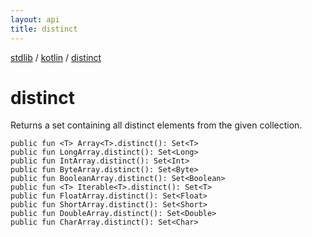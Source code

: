 ```yaml
---
layout: api
title: distinct
---
```

[stdlib](../index.html) / [kotlin](index.html) / [distinct](distinct.html)

# distinct
Returns a set containing all distinct elements from the given collection.
```
public fun <T> Array<T>.distinct(): Set<T>
public fun LongArray.distinct(): Set<Long>
public fun IntArray.distinct(): Set<Int>
public fun ByteArray.distinct(): Set<Byte>
public fun BooleanArray.distinct(): Set<Boolean>
public fun <T> Iterable<T>.distinct(): Set<T>
public fun FloatArray.distinct(): Set<Float>
public fun ShortArray.distinct(): Set<Short>
public fun DoubleArray.distinct(): Set<Double>
public fun CharArray.distinct(): Set<Char>
```
